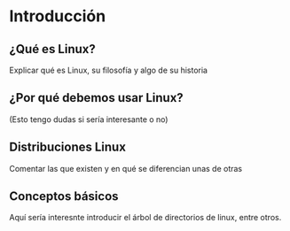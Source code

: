 # Introducción

## ¿Qué es Linux?
Explicar qué es Linux, su filosofía y algo de su historia

## ¿Por qué debemos usar Linux?
(Esto tengo dudas si sería interesante o no)

## Distribuciones Linux
Comentar las que existen y en qué se diferencian unas de otras

## Conceptos básicos
Aquí sería interesnte introducir el árbol de directorios de linux, entre otros.





